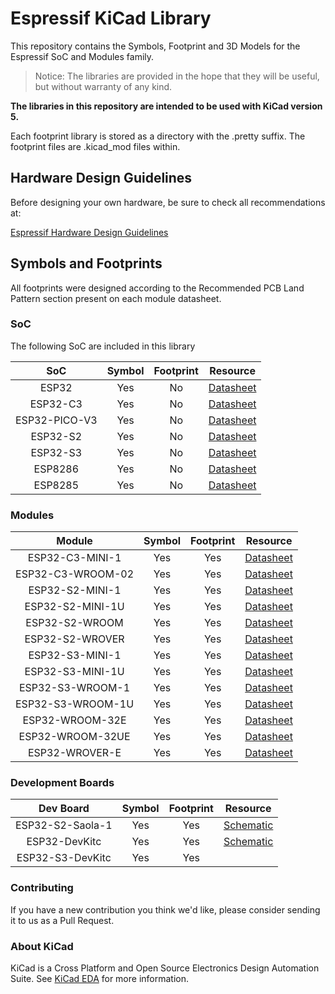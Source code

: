 # Espressif KiCad Library

This repository contains the Symbols, Footprint and 3D Models for the Espressif SoC and Modules family.

> Notice: The libraries are provided in the hope that they will be useful, but without warranty of any kind.

**The libraries in this repository are intended to be used with KiCad version 5.**

Each footprint library is stored as a directory with the .pretty suffix. The footprint files are .kicad_mod files within.

## Hardware Design Guidelines

Before designing your own hardware, be sure to check all recommendations at:

[Espressif Hardware Design Guidelines](https://www.espressif.com/sites/default/files/documentation/esp32_hardware_design_guidelines_en.pdf)

## Symbols and Footprints

All footprints were designed according to the Recommended PCB Land Pattern section present on each module datasheet.

### SoC

The following SoC are included in this library

| SoC          | Symbol | Footprint | Resource                                                                                               |
|:------------:|:------:|:---------:|:------------------------------------------------------------------------------------------------------:|
|ESP32         |Yes     |No         |[Datasheet](https://www.espressif.com/sites/default/files/documentation/esp32_datasheet_en.pdf)         |
|ESP32-C3      |Yes     |No         |[Datasheet](https://www.espressif.com/sites/default/files/documentation/esp32-c3_datasheet_en.pdf)      |
|ESP32-PICO-V3 |Yes     |No         |[Datasheet](https://www.espressif.com/sites/default/files/documentation/esp32-pico-v3_datasheet_en.pdf) |
|ESP32-S2      |Yes     |No         |[Datasheet](https://www.espressif.com/sites/default/files/documentation/esp32-s2_datasheet_en.pdf)      |
|ESP32-S3      |Yes     |No         |[Datasheet](https://www.espressif.com/sites/default/files/documentation/esp32-s3_datasheet_en.pdf)      |
|ESP8286       |Yes     |No         |[Datasheet](https://www.espressif.com/sites/default/files/documentation/0a-esp8266ex_datasheet_en.pdf)  |
|ESP8285       |Yes     |No         |[Datasheet](https://www.espressif.com/sites/default/files/documentation/0a-esp8285_datasheet_en.pdf)    |

### Modules

| Module           | Symbol | Footprint | Resource                                                                                                                    |
|:----------------:|:------:|:---------:|:---------------------------------------------------------------------------------------------------------------------------:|
|ESP32-C3-MINI-1   |Yes     |Yes        |[Datasheet](https://www.espressif.com/sites/default/files/documentation/esp32-c3-mini-1_datasheet_en.pdf)                    |
|ESP32-C3-WROOM-02 |Yes     |Yes        |[Datasheet](https://www.espressif.com/sites/default/files/documentation/esp32-c3-wroom-02_datasheet_en.pdf)                  |
|ESP32-S2-MINI-1   |Yes     |Yes        |[Datasheet](https://www.espressif.com/sites/default/files/documentation/esp32-s2-mini-1_esp32-s2-mini-1u_datasheet_en.pdf)   |
|ESP32-S2-MINI-1U  |Yes     |Yes        |[Datasheet](https://www.espressif.com/sites/default/files/documentation/esp32-s2-mini-1_esp32-s2-mini-1u_datasheet_en.pdf)   |
|ESP32-S2-WROOM    |Yes     |Yes        |[Datasheet](https://www.espressif.com/sites/default/files/documentation/esp32-s2-wroom_esp32-s2-wroom-i_datasheet_en.pdf)    |
|ESP32-S2-WROVER   |Yes     |Yes        |[Datasheet](https://www.espressif.com/sites/default/files/documentation/esp32-s2-wrover_esp32-s2-wrover-i_datasheet_en.pdf)  |
|ESP32-S3-MINI-1   |Yes     |Yes        |[Datasheet](https://products.espressif.com/)                                                                                 |
|ESP32-S3-MINI-1U  |Yes     |Yes        |[Datasheet](https://products.espressif.com/)                                                                                 |
|ESP32-S3-WROOM-1  |Yes     |Yes        |[Datasheet](https://products.espressif.com/)                                                                                 |
|ESP32-S3-WROOM-1U |Yes     |Yes        |[Datasheet](https://products.espressif.com/)                                                                                 |
|ESP32-WROOM-32E   |Yes     |Yes        |[Datasheet](https://www.espressif.com/sites/default/files/documentation/esp32-wroom-32e_esp32-wroom-32ue_datasheet_en.pdf)   |
|ESP32-WROOM-32UE  |Yes     |Yes        |[Datasheet](https://www.espressif.com/sites/default/files/documentation/esp32-wroom-32e_esp32-wroom-32ue_datasheet_en.pdf)   |
|ESP32-WROVER-E    |Yes     |Yes        |[Datasheet](https://www.espressif.com/sites/default/files/documentation/esp32-wrover-e_esp32-wrover-ie_datasheet_en.pdf)     |

### Development Boards

|    Dev Board     | Symbol | Footprint |                           Resource                           |
| :--------------: | :----: | :-------: | :----------------------------------------------------------: |
| ESP32-S2-Saola-1 |  Yes   |    Yes    | [Schematic](https://dl.espressif.com/dl/schematics/ESP32-S2-SAOLA-1_V1.1_schematics.pdf) |
|  ESP32-DevKitc   |  Yes   |    Yes    | [Schematic](https://dl.espressif.com/dl/schematics/esp32_devkitc_v4-sch.pdf) |
| ESP32-S3-DevKitc |  Yes   |    Yes    |                                                              |

### Contributing

If you have a new contribution you think we'd like, please consider sending it to us as a Pull Request.

### About KiCad

KiCad is a Cross Platform and Open Source Electronics Design Automation Suite. See [KiCad EDA](https://kicad.org/) for more information.
